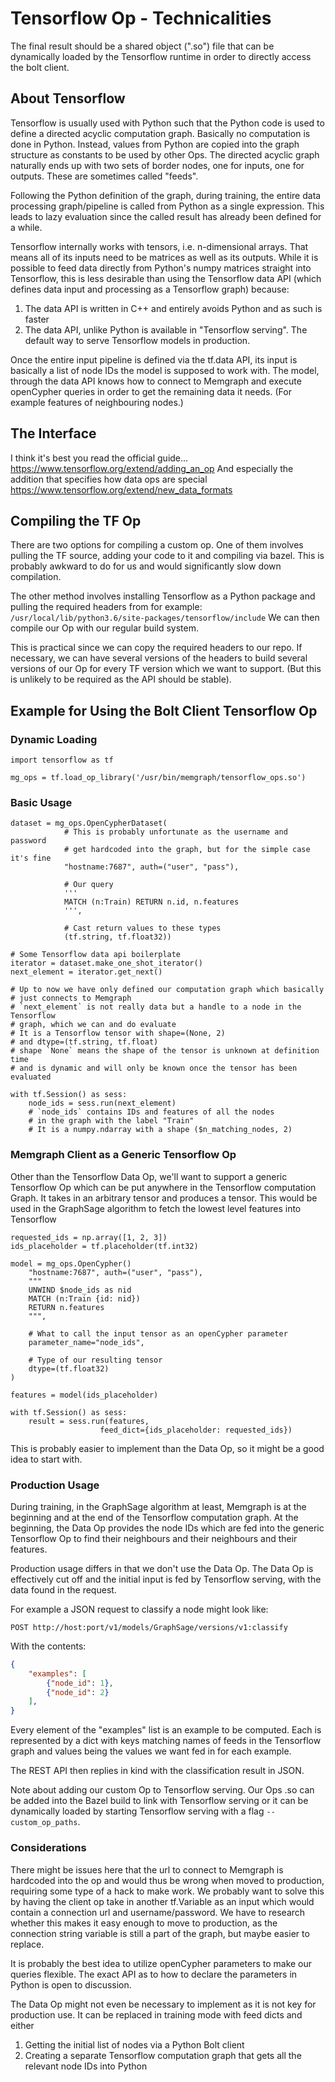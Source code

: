 # Tensorflow Op - Technicalities

The final result should be a shared object (".so") file that can be dynamically
loaded by the Tensorflow runtime in order to directly access the bolt client.

## About Tensorflow

Tensorflow is usually used with Python such that the Python code is used to
define a directed acyclic computation graph. Basically no computation is done
in Python. Instead, values from Python are copied into the graph structure as
constants to be used by other Ops. The directed acyclic graph naturally ends up
with two sets of border nodes, one for inputs, one for outputs. These are
sometimes called "feeds".

Following the Python definition of the graph, during training, the entire data
processing graph/pipeline is called from Python as a single expression.  This
leads to lazy evaluation since the called result has already been defined for a
while.

Tensorflow internally works with tensors, i.e. n-dimensional arrays. That means
all of its inputs need to be matrices as well as its outputs. While it is
possible to feed data directly from Python's numpy matrices straight into
Tensorflow, this is less desirable than using the Tensorflow data API (which
defines data input and processing as a Tensorflow graph) because:

  1. The data API is written in C++ and entirely avoids Python and as such is
     faster
  2. The data API, unlike Python is available in "Tensorflow serving". The
     default way to serve Tensorflow models in production.

Once the entire input pipeline is defined via the tf.data API, its input is
basically a list of node IDs the model is supposed to work with. The model,
through the data API knows how to connect to Memgraph and execute openCypher
queries in order to get the remaining data it needs.  (For example features of
neighbouring nodes.)

## The Interface

I think it's best you read the official guide...
<https://www.tensorflow.org/extend/adding_an_op> And especially the addition
that specifies how data ops are special
<https://www.tensorflow.org/extend/new_data_formats>

## Compiling the TF Op

There are two options for compiling a custom op.  One of them involves pulling
the TF source, adding your code to it and compiling via bazel.  This is
probably awkward to do for us and would significantly slow down compilation.

The other method involves installing Tensorflow as a Python package and pulling
the required headers from for example:
`/usr/local/lib/python3.6/site-packages/tensorflow/include` We can then compile
our Op with our regular build system.

This is practical since we can copy the required headers to our repo.  If
necessary, we can have several versions of the headers to build several
versions of our Op for every TF version which we want to support.  (But this is
unlikely to be required as the API should be stable).

## Example for Using the Bolt Client Tensorflow Op

### Dynamic Loading

``` python3
import tensorflow as tf

mg_ops = tf.load_op_library('/usr/bin/memgraph/tensorflow_ops.so')
```

### Basic Usage

``` python3
dataset = mg_ops.OpenCypherDataset(
            # This is probably unfortunate as the username and password
            # get hardcoded into the graph, but for the simple case it's fine
            "hostname:7687", auth=("user", "pass"),

            # Our query
            '''
            MATCH (n:Train) RETURN n.id, n.features
            ''',

            # Cast return values to these types
            (tf.string, tf.float32))

# Some Tensorflow data api boilerplate
iterator = dataset.make_one_shot_iterator()
next_element = iterator.get_next()

# Up to now we have only defined our computation graph which basically
# just connects to Memgraph
# `next_element` is not really data but a handle to a node in the Tensorflow
# graph, which we can and do evaluate
# It is a Tensorflow tensor with shape=(None, 2)
# and dtype=(tf.string, tf.float)
# shape `None` means the shape of the tensor is unknown at definition time
# and is dynamic and will only be known once the tensor has been evaluated

with tf.Session() as sess:
    node_ids = sess.run(next_element)
    # `node_ids` contains IDs and features of all the nodes
    # in the graph with the label "Train"
    # It is a numpy.ndarray with a shape ($n_matching_nodes, 2)
```

### Memgraph Client as a Generic Tensorflow Op

Other than the Tensorflow Data Op, we'll want to support a generic Tensorflow
Op which can be put anywhere in the Tensorflow computation Graph. It takes in
an arbitrary tensor and produces a tensor. This would be used in the GraphSage
algorithm to fetch the lowest level features into Tensorflow

```python3
requested_ids = np.array([1, 2, 3])
ids_placeholder = tf.placeholder(tf.int32)

model = mg_ops.OpenCypher()
    "hostname:7687", auth=("user", "pass"),
    """
    UNWIND $node_ids as nid
    MATCH (n:Train {id: nid})
    RETURN n.features
    """,

    # What to call the input tensor as an openCypher parameter
    parameter_name="node_ids",

    # Type of our resulting tensor
    dtype=(tf.float32)
)

features = model(ids_placeholder)

with tf.Session() as sess:
    result = sess.run(features,
                    feed_dict={ids_placeholder: requested_ids})
```

This is probably easier to implement than the Data Op, so it might be a good
idea to start with.

### Production Usage

During training, in the GraphSage algorithm at least, Memgraph is at the
beginning and at the end of the Tensorflow computation graph.  At the
beginning, the Data Op provides the node IDs which are fed into the generic
Tensorflow Op to find their neighbours and their neighbours and their features.

Production usage differs in that we don't use the Data Op. The Data Op is
effectively cut off and the initial input is fed by Tensorflow serving, with
the data found in the request.

For example a JSON request to classify a node might look like:

`POST http://host:port/v1/models/GraphSage/versions/v1:classify`

With the contents:

```json
{
    "examples": [
        {"node_id": 1},
        {"node_id": 2}
    ],
}
```

Every element of the "examples" list is an example to be computed. Each is
represented by a dict with keys matching names of feeds in the Tensorflow graph
and values being the values we want fed in for each example.

The REST API then replies in kind with the classification result in JSON.

Note about adding our custom Op to Tensorflow serving.  Our Ops .so can be
added into the Bazel build to link with Tensorflow serving or it can be
dynamically loaded by starting Tensorflow serving with a flag
`--custom_op_paths`.

### Considerations

There might be issues here that the url to connect to Memgraph is hardcoded
into the op and would thus be wrong when moved to production, requiring some
type of a hack to make work. We probably want to solve this by having the
client op take in another tf.Variable as an input which would contain a
connection url and username/password.  We have to research whether this makes
it easy enough to move to production, as the connection string variable is
still a part of the graph, but maybe easier to replace.

It is probably the best idea to utilize openCypher parameters to make our
queries flexible. The exact API as to how to declare the parameters in Python
is open to discussion.

The Data Op might not even be necessary to implement as it is not key for
production use. It can be replaced in training mode with feed dicts and either

 1. Getting the initial list of nodes via a Python Bolt client
 2. Creating a separate Tensorflow computation graph that gets all the relevant
    node IDs into Python
